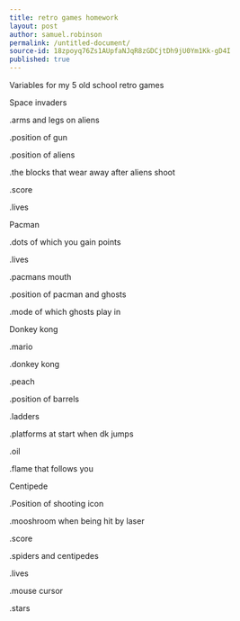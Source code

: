 ```yaml
---
title: retro games homework
layout: post
author: samuel.robinson
permalink: /untitled-document/
source-id: 18zpoyq76Zs1AUpfaNJqR8zGDCjtDh9jU0Ym1Kk-gD4I
published: true
---
```

Variables for my 5 old school retro games

Space invaders

.arms and legs on aliens

.position of gun

.position of aliens

.the blocks that wear away after aliens shoot

.score

.lives

Pacman

.dots of which you gain points

.lives

.pacmans mouth

.position of pacman and ghosts

.mode of which ghosts play in

Donkey kong

.mario

.donkey kong

.peach

.position of barrels

.ladders

.platforms at start when dk jumps

.oil

.flame that follows you

Centipede

.Position of shooting icon

.mooshroom when being hit by laser

.score

.spiders and centipedes

.lives

.mouse cursor

.stars

